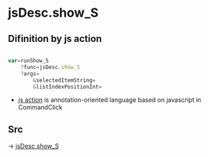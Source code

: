 # jsDesc.show_S

## Difinition by js action

```js.js

var=runShow_S
	?func=jsDesc.show_S
	?args=
		&selectedItemString=
		&listIndexPositionInt=
```

- [js action](#) is annotation-oriented language based on javascript in CommandClick

## Src

-> [jsDesc.show_S](https://github.com/puutaro/CommandClick/blob/master/app/src/main/java/com/puutaro/commandclick/fragment_lib/terminal_fragment/js_interface/list_index/JsDesc.kt#L26)


